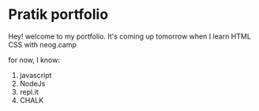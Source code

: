 # Pratik portfolio

Hey! welcome to my portfolio. It's coming up tomorrow when I learn HTML CSS with neog.camp

for now, I know:
1. javascript
1. NodeJs
1. repl.it
1. CHALK